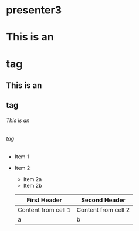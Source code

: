 # presenter3

# This is an <h1> tag
## This is an <h2> tag
###### This is an <h6> tag

* Item 1
* Item 2
  * Item 2a
  * Item 2b
  
  
  First Header | Second Header
  ------------ | -------------
  Content from cell 1 | Content from cell 2
  a|b

